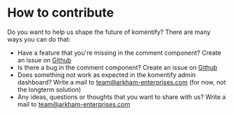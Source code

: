 # How to contribute

Do you want to help us shape the future of komentify? There are many ways you can do that:

* Have a feature that you're missing in the comment component? Create an issue on [Github](https://github.com/komentify/meteor-comments-ui)
* Is there a bug in the comment component? Create an issue on [Github](https://github.com/komentify/meteor-comments-ui)
* Does something not work as expected in the komentify admin dashboard? Write a mail to [team@arkham-enterprises.com](mailto:team@arkham-enterprises.com) (for now, not the longterm solution)
* Any ideas, questions or thoughts that you want to share with us? Write a mail to [team@arkham-enterprises.com](mailto:team@arkham-enterprises.com)



